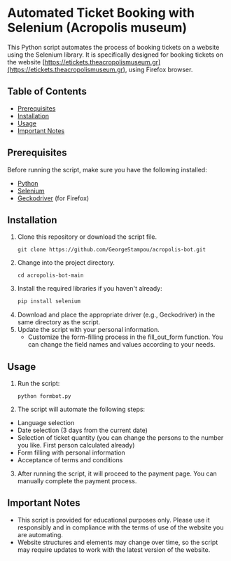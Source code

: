 # Automated Ticket Booking with Selenium (Acropolis museum)

This Python script automates the process of booking tickets on a website using the Selenium library. It is specifically designed for booking tickets on the website [https://etickets.theacropolismuseum.gr](https://etickets.theacropolismuseum.gr), using Firefox browser.

## Table of Contents
- [Prerequisites](#prerequisites)
- [Installation](#installation)
- [Usage](#usage)
- [Important Notes](#important-notes)

## Prerequisites
Before running the script, make sure you have the following installed:
- [Python](https://www.python.org/downloads/)
- [Selenium](https://selenium-python.readthedocs.io/installation.html)
- [Geckodriver](https://github.com/mozilla/geckodriver/releases) (for Firefox)

## Installation
1. Clone this repository or download the script file.
   ```shell
   git clone https://github.com/GeorgeStampou/acropolis-bot.git
2. Change into the project directory.
   ```shell
   cd acropolis-bot-main
3. Install the required libraries if you haven't already:
   ```bash
   pip install selenium
4. Download and place the appropriate driver (e.g., Geckodriver) in the same directory as the script.
5. Update the script with your personal information.
   - Customize the form-filling process in the fill_out_form function. You can change the field names and values according to your needs.

## Usage

1. Run the script:
   ```shell
   python formbot.py
2. The script will automate the following steps:
- Language selection
- Date selection (3 days from the current date)
- Selection of ticket quantity (you can change the persons to the number you like. First person calculated already)
- Form filling with personal information
- Acceptance of terms and conditions
3. After running the script, it will proceed to the payment page. You can manually complete the payment process.

## Important Notes
- This script is provided for educational purposes only. Please use it responsibly and in compliance with the terms of use of the website you are automating.
- Website structures and elements may change over time, so the script may require updates to work with the latest version of the website.
